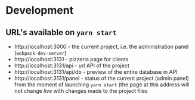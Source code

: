 # Development

## URL's available on `yarn start`

- http://localhost:3000 - the current project, i.e. the administration panel (`webpack-dev-server`)
- http://localhost:3131 - pizzeria page for clients
- http://localhost:3131/api - url API of the project
- http://localhost:3131/api/db - preview of the entire database in API
- http://localhost:3131/panel - status of the current project (admin panel) from the moment of launching `yarn start` (the page at this address will not change *live* with changes made to the project files
